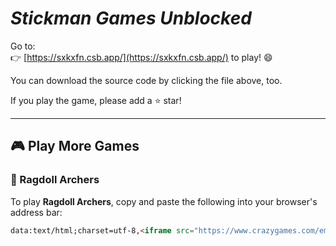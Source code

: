 # ***Stickman Games Unblocked***

Go to:  
👉 [https://sxkxfn.csb.app/](https://sxkxfn.csb.app/) to play! 😄

You can download the source code by clicking the file above, too.

If you play the game, please add a ⭐ star!

---

## 🎮 Play More Games

### 🏹 Ragdoll Archers

To play **Ragdoll Archers**, copy and paste the following into your browser's address bar:

```html
data:text/html;charset=utf-8,<iframe src="https://www.crazygames.com/embed/ragdoll-archers" style="width: 100%; height: 100%;" frameborder="0" allow="gamepad *;"></iframe>
